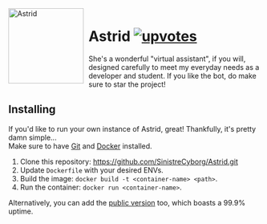 <img width="150" height="150" align="left" style="float: left; margin: 0 10px 0 0;" alt="Astrid" src="https://i.imgur.com/c3fgD5q.jpg"> 

# Astrid [![upvotes](https://discordbots.org/api/widget/upvotes/571097569644773455.svg?noavatar=true)](https://discordbots.org/bot/571097569644773455)
She's a wonderful "virtual assistant", if you will, designed carefully to meet my everyday needs as a developer and student. If you like the bot, do make sure to star the project!

## Installing

If you'd like to run your own instance of Astrid, great! Thankfully, it's pretty damn simple...  
Make sure to have [Git](https://git-scm.com) and [Docker](https://www.docker.com) installed.

1. Clone this repository: https://github.com/SinistreCyborg/Astrid.git
2. Update `Dockerfile` with your desired ENVs.
3. Build the image: `docker build -t <container-name> <path>`.
4. Run the container: `docker run <container-name>`.

Alternatively, you can add the [public version](https://discordapp.com/oauth2/authorize?client_id=571097569644773455&permissions=117760&scope=bot) too, which boasts a 99.9% uptime.